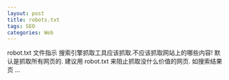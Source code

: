 ```yaml
---
layout: post
title: robots.txt　
tags: SEO
categories: Web
---
```


robot.txt 文件指示 搜索引擎抓取工具应该抓取.不应该抓取网站上的哪些内容!
默认是抓取所有网页的.
建议用 robot.txt 来阻止抓取没什么价值的网页.
如搜索结果页 ...
